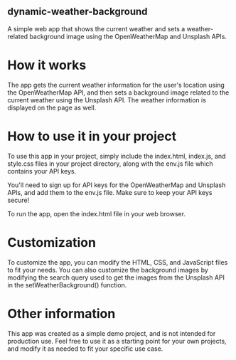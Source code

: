 ## dynamic-weather-background

A simple web app that shows the current weather and sets a weather-related background image using the OpenWeatherMap and Unsplash APIs.

# How it works

The app gets the current weather information for the user's location using the OpenWeatherMap API, and then sets a background image related to the current weather using the Unsplash API. The weather information is displayed on the page as well.

# How to use it in your project

To use this app in your project, simply include the index.html, index.js, and style.css files in your project directory, along with the env.js file which contains your API keys.

You'll need to sign up for API keys for the OpenWeatherMap and Unsplash APIs, and add them to the env.js file. Make sure to keep your API keys secure!

To run the app, open the index.html file in your web browser.

# Customization

To customize the app, you can modify the HTML, CSS, and JavaScript files to fit your needs. You can also customize the background images by modifying the search query used to get the images from the Unsplash API in the setWeatherBackground() function.

# Other information

This app was created as a simple demo project, and is not intended for production use. Feel free to use it as a starting point for your own projects, and modify it as needed to fit your specific use case.
